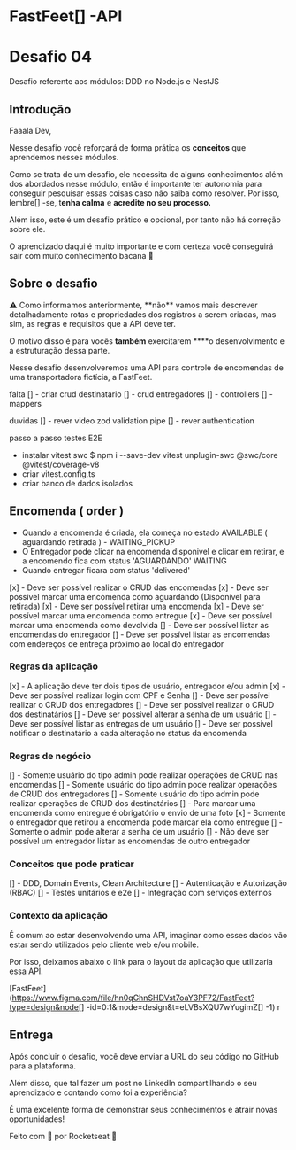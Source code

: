 # FastFeet[] -API
# Desafio 04

Desafio referente aos módulos: DDD no Node.js e NestJS

## Introdução

Faaala Dev,

Nesse desafio você reforçará de forma prática os **conceitos** que aprendemos nesses módulos.

Como se trata de um desafio, ele necessita de alguns conhecimentos além dos abordados nesse módulo, então é importante ter autonomia para conseguir pesquisar essas coisas caso não saiba como resolver. Por isso, lembre[] -se, t**enha calma** e **acredite no seu processo.**

Além isso, este é um desafio prático e opcional, por tanto não há correção sobre ele.

O aprendizado daqui é muito importante e com certeza você conseguirá sair com muito conhecimento bacana 💜

## Sobre o desafio

<aside>
⚠️ Como informamos anteriormente, **não** vamos mais descrever detalhadamente rotas e propriedades dos registros a serem criadas, mas sim, as regras e requisitos que a API deve ter.

O motivo disso é para vocês **também** exercitarem ****o desenvolvimento e a estruturação dessa parte.

</aside>

Nesse desafio desenvolveremos uma API para controle de encomendas de uma transportadora fictícia, a FastFeet.

falta 
[] - criar crud destinatario
[] - crud entregadores
[] - controllers
[] - mappers

duvidas
[] - rever video zod validation pipe
[] - rever authentication

passo a passo testes E2E
- instalar vitest swc $ npm i --save-dev vitest unplugin-swc @swc/core @vitest/coverage-v8
- criar vitest.config.ts
- criar banco de dados isolados 

## Encomenda ( order )
* Quando a encomenda é criada, ela começa no estado AVAILABLE ( aguardando retirada ) - WAITING_PICKUP
* O Entregador pode clicar na encomenda disponivel e clicar em retirar, e a encomendo fica com status 'AGUARDANDO' WAITING
* Quando entregar ficara com status 'delivered'

[x] - Deve ser possível realizar o CRUD das encomendas
[x] - Deve ser possível marcar uma encomenda como aguardando (Disponível para retirada)
[x] - Deve ser possível retirar uma encomenda
[x] - Deve ser possível marcar uma encomenda como entregue
[x] - Deve ser possível marcar uma encomenda como devolvida
[] - Deve ser possível listar as encomendas do entregador
[] - Deve ser possível listar as encomendas com endereços de entrega próximo ao local do entregador

### Regras da aplicação

[x] - A aplicação deve ter dois tipos de usuário, entregador e/ou admin
[x] - Deve ser possível realizar login com CPF e Senha
[] - Deve ser possível realizar o CRUD dos entregadores
[] - Deve ser possível realizar o CRUD dos destinatários
[] - Deve ser possível alterar a senha de um usuário
[] - Deve ser possível listar as entregas de um usuário
[] - Deve ser possível notificar o destinatário a cada alteração no status da encomenda

### Regras de negócio

[] - Somente usuário do tipo admin pode realizar operações de CRUD nas encomendas
[] - Somente usuário do tipo admin pode realizar operações de CRUD dos entregadores
[] - Somente usuário do tipo admin pode realizar operações de CRUD dos destinatários
[] - Para marcar uma encomenda como entregue é obrigatório o envio de uma foto
[x] - Somente o entregador que retirou a encomenda pode marcar ela como entregue
[] - Somente o admin pode alterar a senha de um usuário
[] - Não deve ser possível um entregador listar as encomendas de outro entregador

### Conceitos que pode praticar

[] - DDD, Domain Events, Clean Architecture
[] - Autenticação e Autorização (RBAC)
[] - Testes unitários e e2e
[] - Integração com serviços externos

### Contexto da aplicação

É comum ao estar desenvolvendo uma API, imaginar como esses dados vão estar sendo utilizados pelo cliente web e/ou mobile.

Por isso, deixamos abaixo o link para o layout da aplicação que utilizaria essa API.

[FastFeet](https://www.figma.com/file/hn0qGhnSHDVst7oaY3PF72/FastFeet?type=design&node[] -id=0:1&mode=design&t=eLVBsXQU7wYugimZ[] -1)
r
## Entrega

Após concluir o desafio, você deve enviar a URL do seu código no GitHub para a plataforma.

Além disso, que tal fazer um post no LinkedIn compartilhando o seu aprendizado e contando como foi a experiência?

É uma excelente forma de demonstrar seus conhecimentos e atrair novas oportunidades!

Feito com 💜 por Rocketseat 👋